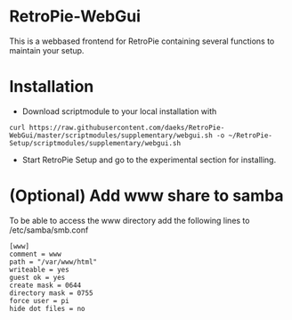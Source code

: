 # RetroPie-WebGui

This is a webbased frontend for RetroPie containing several functions to maintain your setup. 

# Installation 

- Download scriptmodule to your local installation with

```curl https://raw.githubusercontent.com/daeks/RetroPie-WebGui/master/scriptmodules/supplementary/webgui.sh -o ~/RetroPie-Setup/scriptmodules/supplementary/webgui.sh```
  
- Start RetroPie Setup and go to the experimental section for installing.

# (Optional) Add www share to samba

To be able to access the www directory add the following lines to /etc/samba/smb.conf

```
[www]
comment = www
path = "/var/www/html"
writeable = yes
guest ok = yes
create mask = 0644
directory mask = 0755
force user = pi
hide dot files = no
```
